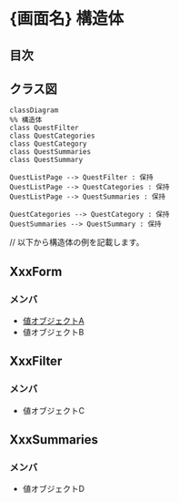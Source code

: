 # {画面名} 構造体

## 目次



## クラス図
```mermaid
classDiagram
%% 構造体
class QuestFilter
class QuestCategories
class QuestCategory
class QuestSummaries
class QuestSummary

QuestListPage --> QuestFilter : 保持
QuestListPage --> QuestCategories : 保持
QuestListPage --> QuestSummaries : 保持

QuestCategories --> QuestCategory : 保持
QuestSummaries --> QuestSummary : 保持
```

// 以下から構造体の例を記載します。
## XxxForm
### メンバ
- [値オブジェクトA](値オブジェクトA.md)
- 値オブジェクトB

## XxxFilter
### メンバ
- 値オブジェクトC

## XxxSummaries
### メンバ
- 値オブジェクトD
